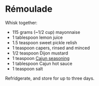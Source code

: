 Rémoulade
=========

Whisk together:

- 115 grams (~1/2 cup) mayonnaise
- 1 tablespoon lemon juice
- 1.5 teaspoon sweet pickle relish
- 1 teaspoon capers, rinsed and minced
- 1/2 teaspoon Dijon mustard
- 1 teaspoon [Cajun seasoning](seasoning/blackening.md)
- 1 tablespoon Cajun hot sauce
- 1 teaspoon salt

Refridgerate, and store for up to three days.
